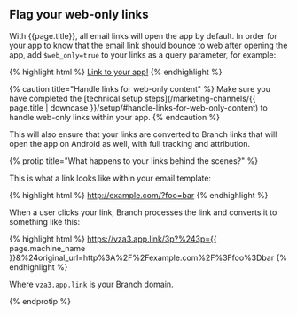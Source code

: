 ## Flag your web-only links

With {{page.title}}, all email links will open the app by default. In order for your app to know that the email link should bounce to web after opening the app, add `$web_only=true` to your links as a query parameter, for example:

{% highlight html %}
<a href="links.example.com?$web_only=true" >Link to your app!</a>
{% endhighlight %}

{% caution title="Handle links for web-only content" %}
Make sure you have completed the [technical setup steps](/marketing-channels/{{ page.title | downcase }}/setup/#handle-links-for-web-only-content) to handle web-only links within your app.
{% endcaution %}

This will also ensure that your links are converted to Branch links that will open the app on Android as well, with full tracking and attribution.

{% protip title="What happens to your links behind the scenes?" %}

This is what a link looks like within your email template:

{% highlight html %}
http://example.com/?foo=bar
{% endhighlight %}

When a user clicks your link, Branch processes the link and converts it to something like this:

{% highlight html %}
https://vza3.app.link/3p?%243p={{ page.machine_name }}&%24original_url=http%3A%2F%2Fexample.com%2F%3Ffoo%3Dbar
{% endhighlight %}

Where `vza3.app.link` is your Branch domain.

{% endprotip %}